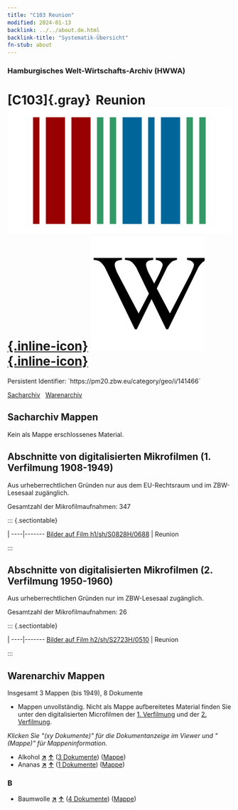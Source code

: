 ```yaml
---
title: "C103 Reunion"
modified: 2024-01-13
backlink: ../../about.de.html
backlink-title: "Systematik-Übersicht"
fn-stub: about
---
```


### Hamburgisches Welt-Wirtschafts-Archiv (HWWA)

# [C103]{.gray}&#8201; Reunion &#160; [![Wikidata](/images/Wikidata-logo.svg "Wikidata"){.inline-icon}](http://www.wikidata.org/entity/Q17070) [![Wikipedia](/images/Wikipedia-W.svg "Wikipedia"){.inline-icon}](https://de.wikipedia.org/wiki/R%C3%A9union)

<div class="hint">Persistent Identifier: `https://pm20.zbw.eu/category/geo/i/141466`</div>




[Sacharchiv](#sacharchiv-mappen) &#160; [Warenarchiv](#warenarchiv-mappen)





## Sacharchiv Mappen








Kein als Mappe erschlossenes Material.



<a id="filmsections" />

## Abschnitte von digitalisierten Mikrofilmen (1. Verfilmung 1908-1949)

<p>Aus urheberrechtlichen Gründen nur aus dem EU-Rechtsraum und im ZBW-Lesesaal zugänglich.</p>


<p>Gesamtzahl der Mikrofilmaufnahmen: 347</p>





::: {.sectiontable}

 | 
----|-------
<a class="btn" href="https://pm20.zbw.eu/film/h1/sh/S0828H/0688" rel="nofollow">Bilder auf Film h1/sh/S0828H/0688</a> | Reunion


:::




## Abschnitte von digitalisierten Mikrofilmen (2. Verfilmung 1950-1960)

<p>Aus urheberrechtlichen Gründen nur im ZBW-Lesesaal zugänglich.</p>


<p>Gesamtzahl der Mikrofilmaufnahmen: 26</p>





::: {.sectiontable}

 | 
----|-------
<a class="btn" href="https://pm20.zbw.eu/film/h2/sh/S2723H/0510" rel="nofollow">Bilder auf Film h2/sh/S2723H/0510</a> | Reunion


:::














## Warenarchiv Mappen










Insgesamt 3 Mappen (bis 1949), 8 Dokumente
- Mappen unvollständig.  Nicht als Mappe aufbereitetes Material finden Sie
unter den digitalisierten Microfilmen der [1. Verfilmung](/film/h1_wa.de.html)
und der [2. Verfilmung](/film/h2_wa.de.html).

_Klicken Sie "(xy Dokumente)" für die Dokumentanzeige im Viewer und "(Mappe)" für Mappeninformation._



- Alkohol [**&nearr;**](../../../ware/i/141966/about.de.html "Alkohol (XXX in der ganzen Welt)") [**&uarr;**](../../../ware/about.de.html#PID20.02-Sp "Warensystematik") (<a href="https://pm20.zbw.eu/iiifview/folder/wa/141966,141466" title="über: Alkohol : Reunion" target="_blank">3 Dokumente</a>) ([Mappe](../../../../folder/wa/1419xx/141966/1414xx/141466/about.de.html))
- Ananas [**&nearr;**](../../../ware/i/141970/about.de.html "Ananas (XXX in der ganzen Welt)") [**&uarr;**](../../../ware/about.de.html#PLW04-Tr01 "Warensystematik") (<a href="https://pm20.zbw.eu/iiifview/folder/wa/141970,141466" title="über: Ananas : Reunion" target="_blank">1 Dokumente</a>) ([Mappe](../../../../folder/wa/1419xx/141970/1414xx/141466/about.de.html))

### B

- Baumwolle [**&nearr;**](../../../ware/i/142089/about.de.html "Baumwolle (XXX in der ganzen Welt)") [**&uarr;**](../../../ware/about.de.html#PLW04-Bw "Warensystematik") (<a href="https://pm20.zbw.eu/iiifview/folder/wa/142089,141466" title="über: Baumwolle : Reunion" target="_blank">4 Dokumente</a>) ([Mappe](../../../../folder/wa/1420xx/142089/1414xx/141466/about.de.html))




